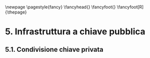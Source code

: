 \newpage
\pagestyle{fancy}
\fancyhead{}
\fancyfoot{}
\fancyfoot[R]{\thepage}

# 5. Infrastruttura a chiave pubblica

## 5.1. Condivisione chiave privata
